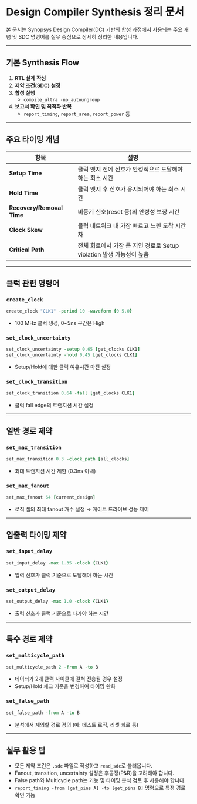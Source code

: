 # Design Compiler Synthesis 정리 문서

본 문서는 Synopsys Design Compiler(DC) 기반의 합성 과정에서 사용되는 주요 개념 및 SDC 명령어를 실무 중심으로 상세히 정리한 내용입니다.

---

## 기본 Synthesis Flow

1. **RTL 설계 작성**
2. **제약 조건(SDC) 설정**
3. **합성 실행**
   - `compile_ultra -no_autoungroup`
4. **보고서 확인 및 최적화 반복**
   - `report_timing`, `report_area`, `report_power` 등

---

##  주요 타이밍 개념

| 항목 | 설명 |
|------|------|
| **Setup Time** | 클럭 엣지 전에 신호가 안정적으로 도달해야 하는 최소 시간 |
| **Hold Time** | 클럭 엣지 후 신호가 유지되어야 하는 최소 시간 |
| **Recovery/Removal Time** | 비동기 신호(reset 등)의 안정성 보장 시간 |
| **Clock Skew** | 클럭 네트워크 내 가장 빠르고 느린 도착 시간 차 |
| **Critical Path** | 전체 회로에서 가장 큰 지연 경로로 Setup violation 발생 가능성이 높음 |

---

## 클럭 관련 명령어

### `create_clock`
```tcl
create_clock "CLK1" -period 10 -waveform {0 5.0}
```
- 100 MHz 클럭 생성, 0~5ns 구간은 High

### `set_clock_uncertainty`
```tcl
set_clock_uncertainty -setup 0.65 [get_clocks CLK1]
set_clock_uncertainty -hold 0.45 [get_clocks CLK1]
```
- Setup/Hold에 대한 클럭 여유시간 마진 설정

### `set_clock_transition`
```tcl
set_clock_transition 0.64 -fall [get_clocks CLK1]
```
- 클럭 fall edge의 트랜지션 시간 설정

---

## 일반 경로 제약

### `set_max_transition`
```tcl
set_max_transition 0.3 -clock_path [all_clocks]
```
- 최대 트랜지션 시간 제한 (0.3ns 이내)

### `set_max_fanout`
```tcl
set_max_fanout 64 [current_design]
```
- 로직 셀의 최대 fanout 개수 설정 → 게이트 드라이브 성능 제어

---

## 입출력 타이밍 제약

### `set_input_delay`
```tcl
set_input_delay -max 1.35 -clock {CLK1}
```
- 입력 신호가 클럭 기준으로 도달해야 하는 시간

### `set_output_delay`
```tcl
set_output_delay -max 1.0 -clock {CLK1}
```
- 출력 신호가 클럭 기준으로 나가야 하는 시간

---

## 특수 경로 제약

### `set_multicycle_path`
```tcl
set_multicycle_path 2 -from A -to B
```
- 데이터가 2개 클럭 사이클에 걸쳐 전송될 경우 설정  
- Setup/Hold 체크 기준을 변경하여 타이밍 완화

### `set_false_path`
```tcl
set_false_path -from A -to B
```
- 분석에서 제외할 경로 정의 (예: 테스트 로직, 리셋 회로 등)

---

## 실무 활용 팁

- 모든 제약 조건은 `.sdc` 파일로 작성하고 `read_sdc`로 불러옵니다.
- Fanout, transition, uncertainty 설정은 후공정(P&R)을 고려해야 합니다.
- False path와 Multicycle path는 기능 및 타이밍 분석 검토 후 사용해야 합니다.
- `report_timing -from [get_pins A] -to [get_pins B]` 명령으로 특정 경로 확인 가능
